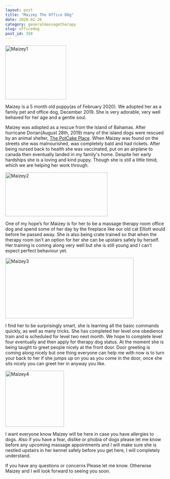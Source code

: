 ```yaml
---
layout: post
title: "Maizey The Office DOg"
date: 2020-02-26
category: generalmassagetherapy
slug: officedog
post_id: 358
---
```

<img class="fleft rightmargin-sm leftmargin-sm" width="191" height="169" alt="Maizey1" src="{{site.url}}/assets/images/maizey1.jpg"/>

<p>Maizey is a 5 month old puppy(as of February 2020). We adopted her as a family pet and office dog, December 2019. She is very adorable, very well behaved for her age and a gentle soul. </p>

<p>Maizey was adopted as a rescue from the Island of Bahamas. After hurricane Dorian(August 28th, 2019) many of the island dogs were rescued by an animal shelter, <a href="http://www.potcakeplace.com/" title="potcake place">The PotCake Place</a>. When Maizey was found on the streets she was malnourished, was completely bald and had rickets. After being nursed back to health she was vaccinated, put on an airplane to canada then eventually landed in my family's home. Despite her early hardships she is a loving and kind puppy. Though she is still a little timid, which we are helping her work through. 
</p>

<img class="fright rightmargin-sm leftmargin-sm" width="321" height="138" alt="Maizey2" src="{{site.url}}/assets/images/maizey2.jpg"/>

<p>One of my hope’s for Maizey is for her to be a massage therapy room office dog and spend some of her day by the fireplace like our old cat Elliott would before he passed away. She is also being crate trained so that when the therapy room isn't an option for her she can be upstairs safely by herself. Her training is coming along very well but she is still young and I can’t expect perfect behaviour yet. </p>

<img class="fright rightmargin-sm leftmargin-sm" width="403" height="190" alt="Maizey3" src="{{site.url}}/assets/images/maizey3.jpg"/>

<p>I find her to be surprisingly smart, she is learning all the basic commands quickly, as well as many tricks. She has completed her level one obedience train and is scheduled for level two next month. We hope to complete level four eventually and then apply for therapy dog status. At the moment she is being taught to greet people nicely at the front door. Door greeting is coming along nicely but one thing everyone can help me with now is to turn your back to her if she jumps up on you as you come in the door, once she sits nicely you can greet her in anyway you like. </p>

<img class="fleft rightmargin-sm leftmargin-sm" width="184" height="176" alt="Maizey4" src="{{site.url}}/assets/images/maizey4.jpg"/>

<p>I want everyone know Maizey will be here in case you have allergies to dogs. Also if you have a fear, dislike or phobia of dogs please let me know before any upcoming massage appointments and I will make sure she is nestled upstairs in her kennel safely before you get here, I will completely understand.</p>

<p>If you have any questions or concerns Please let me know. Otherwise Maizey and I will look forward to seeing you soon.</p>

